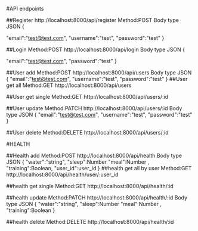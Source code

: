 #API endpoints 

##Register
http://localhost:8000/api/register
Method:POST
Body type JSON
{

"email":"test@test.com",
"username":"test",
"password":"test"
}

##Login
Method:POST
http://localhost:8000/api/login
Body type JSON
{

"email":"test@test.com",
"password":"test"
}

##User add
Method:POST
http://localhost:8000/api/users
Body type JSON
{
"email":"test@test.com",
"username":"test",
"password":"test"
}
##User get all 
Method:GET
http://localhost:8000/api/users


##User get single
Method:GET
http://localhost:8000/api/users/:id

##User update
Method:PATCH
http://localhost:8000/api/users/:id
Body type JSON
{
"email":"test@test.com",
"username":"test",
"password":"test"
}

##User delete
Method:DELETE
http://localhost:8000/api/users/:id


#HEALTH


##Health add
Method:POST
http://localhost:8000/api/health
Body type JSON
{
"water":"string",
"sleep":Number
"meal":Number ,
"training":Boolean,
"user_id":user_id
}
##health get all by user
Method:GET
http://localhost:8000/api/health/user/:user_id


##health get single
Method:GET
http://localhost:8000/api/health/:id

##health update
Method:PATCH
http://localhost:8000/api/health/:id
Body type JSON
{
"water":"string",
"sleep":Number
"meal":Number ,
"training":Boolean
}

##health delete
Method:DELETE
http://localhost:8000/api/health/:id